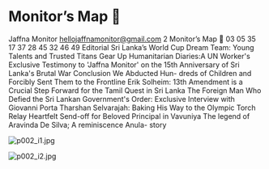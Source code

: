 # Monitor’s Map 

Jaffna Monitor
hellojaffnamonitor@gmail.com
2
Monitor’s Map

03
05
35
17
37
28
45
32
46
49
Editorial
Sri Lanka’s World Cup 
Dream Team: Young 
Talents and Trusted Titans 
Gear Up
Humanitarian Diaries:A 
UN Worker's Exclusive 
Testimony to 'Jaffna 
Monitor' on the 15th 
Anniversary of Sri Lanka's 
Brutal War Conclusion
We Abducted Hun-
dreds of Children and 
Forcibly Sent Them to 
the Frontline
Erik Solheim: 13th 
Amendment is a 
Crucial Step Forward 
for the Tamil Quest in 
Sri Lanka
The Foreign Man Who 
Defied the Sri Lankan 
Government's Order: 
Exclusive Interview 
with Giovanni Porta
Tharshan Selvarajah: 
Baking His Way to the 
Olympic Torch Relay
Heartfelt Send-off for 
Beloved Principal in 
Vavuniya
The legend of Aravinda 
De Silva; A reminiscence
Anula- story

![p002_i1.jpg](images_out/002_monitors_map/p002_i1.jpg)

![p002_i2.jpg](images_out/002_monitors_map/p002_i2.jpg)

